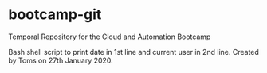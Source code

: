 # bootcamp-git
Temporal Repository for the Cloud and Automation Bootcamp

Bash shell script to print date in 1st line and current user in 2nd line.
Created by Toms on 27th January 2020.
